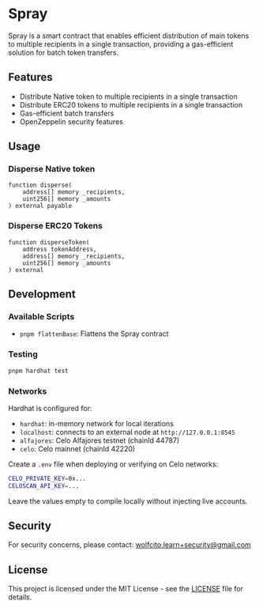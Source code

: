 # Spray

Spray is a smart contract that enables efficient distribution of main tokens to multiple recipients in a single transaction, providing a gas-efficient solution for batch token transfers.

## Features

- Distribute Native token to multiple recipients in a single transaction
- Distribute ERC20 tokens to multiple recipients in a single transaction
- Gas-efficient batch transfers
- OpenZeppelin security features


## Usage

### Disperse Native token

```solidity
function disperse(
    address[] memory _recipients,
    uint256[] memory _amounts
) external payable
```

### Disperse ERC20 Tokens

```solidity
function disperseToken(
    address tokenAddress,
    address[] memory _recipients,
    uint256[] memory _amounts
) external
```

## Development

### Available Scripts

- `pnpm flattenBase`: Flattens the Spray contract

### Testing

```bash
pnpm hardhat test
```

### Networks

Hardhat is configured for:

- `hardhat`: in-memory network for local iterations
- `localhost`: connects to an external node at `http://127.0.0.1:8545`
- `alfajores`: Celo Alfajores testnet (chainId 44787)
- `celo`: Celo mainnet (chainId 42220)

Create a `.env` file when deploying or verifying on Celo networks:

```bash
CELO_PRIVATE_KEY=0x...
CELOSCAN_API_KEY=...
```

Leave the values empty to compile locally without injecting live accounts.


## Security

For security concerns, please contact: wolfcito.learn+security@gmail.com

## License

This project is licensed under the MIT License - see the [LICENSE](LICENSE) file for details.
